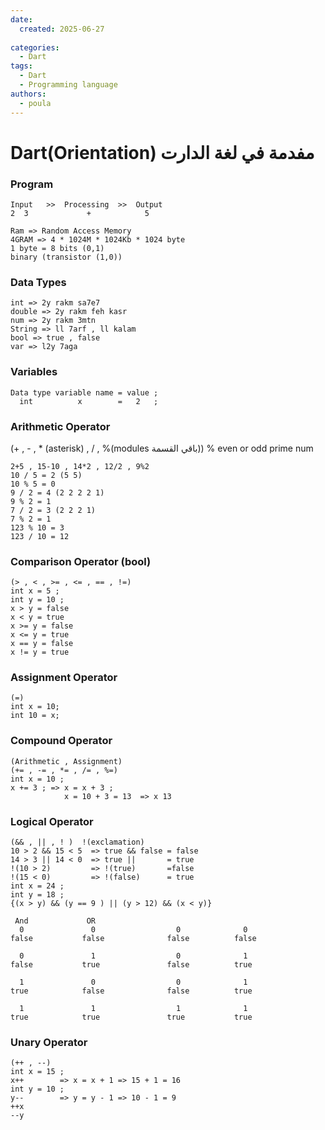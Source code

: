```yaml
---
date:
  created: 2025-06-27
  
categories:
  - Dart
tags:
  - Dart
  - Programming language
authors:
  - poula      
---
```

# Dart(Orientation) مفدمة في لغة الدارت


<!-- more -->


### Program 
```
Input   >>  Processing  >>  Output
2  3             +            5

Ram => Random Access Memory
4GRAM => 4 * 1024M * 1024Kb * 1024 byte
1 byte = 8 bits (0,1)
binary (transistor (1,0))
```
### Data Types
```
int => 2y rakm sa7e7
double => 2y rakm feh kasr
num => 2y rakm 3mtn
String => ll 7arf , ll kalam
bool => true , false
var => l2y 7aga
```
### Variables
```
Data type variable name = value ;
  int          x        =   2   ;
```
### Arithmetic Operator
(+ , - , * (asterisk) , / , %(modules باقي القسمة))  % even or odd   prime num
```
2+5 , 15-10 , 14*2 , 12/2 , 9%2
10 / 5 = 2 (5 5)
10 % 5 = 0
9 / 2 = 4 (2 2 2 2 1)
9 % 2 = 1
7 / 2 = 3 (2 2 2 1)
7 % 2 = 1
123 % 10 = 3
123 / 10 = 12
```
### Comparison Operator (bool)
```
(> , < , >= , <= , == , !=)
int x = 5 ;
int y = 10 ;
x > y = false
x < y = true
x >= y = false
x <= y = true
x == y = false
x != y = true
```
### Assignment Operator
```
(=)
int x = 10;
int 10 = x;
```
### Compound Operator
```
(Arithmetic , Assignment)
(+= , -= , *= , /= , %=)
int x = 10 ;
x += 3 ; => x = x + 3 ;
            x = 10 + 3 = 13  => x 13
```
### Logical Operator
```
(&& , || , ! )  !(exclamation)
10 > 2 && 15 < 5  => true && false = false
14 > 3 || 14 < 0  => true ||       = true
!(10 > 2)         => !(true)       =false 
!(15 < 0)         => !(false)      = true
int x = 24 ;
int y = 18 ;
{(x > y) && (y == 9 ) || (y > 12) && (x < y)}
```

```
 And             OR
  0               0                  0              0
false           false              false          false

  0               1                  0              1
false           true               false          true

  1               0                  0              1
true            false              false          true

  1               1                  1              1     
true            true               true           true  
```
### Unary Operator
```
(++ , --)
int x = 15 ; 
x++        => x = x + 1 => 15 + 1 = 16 
int y = 10 ;
y--        => y = y - 1 => 10 - 1 = 9   
++x       
--y
```

